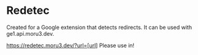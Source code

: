 # Redetec

Created for a Google extension that detects redirects.
It can be used with ge1.api.moru3.dev.

https://redetec.moru3.dev/?url=[url]
Please use in!
